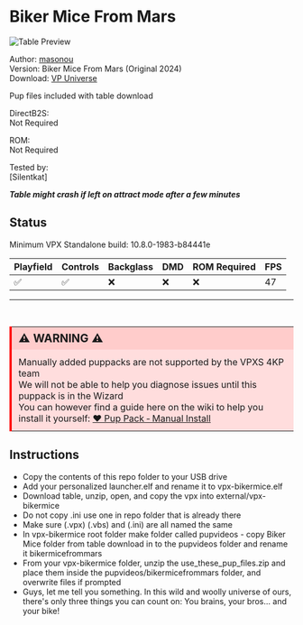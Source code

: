 # Biker Mice From Mars

![Table Preview](../../images/vpx-bikermice-preview.png)

Author: [masonou](https://vpuniverse.com/profile/32420-masonou/)  
Version: Biker Mice From Mars (Original 2024)  
Download: [VP Universe](https://vpuniverse.com/files/file/21747-biker-mice-from-mars/)

Pup files included with table download

DirectB2S:  
Not Required

ROM:  
Not Required

Tested by:  
[Silentkat]

*****Table might crash if left on attract mode after a few minutes*****

## Status 

Minimum VPX Standalone build: 10.8.0-1983-b84441e

| Playfield | Controls | Backglass | DMD | ROM Required | FPS | 
|-----------|----------|-----------|-----|--------------|-----|
| :white_check_mark: | :white_check_mark: | :x: | :x: | :x: | 47 |

---

<br>

<table>
  <tr>
    <td style="background-color: #FFDDDD; padding: 0; border-left: 4px solid #FF0000;">
      <div style="padding: 8px 12px; background-color: #FFCCCB; font-weight: bold;font-size: 20px;">
        <strong>⚠️ WARNING ⚠️</strong>
      </div>
      <div style="padding: 12px 12px 12px 12px;">
        Manually added puppacks are not supported by the VPXS 4KP team<br>
		We will not be able to help you diagnose issues until this puppack is in the Wizard<br>
		You can however find a guide here on the wiki to help you install it yourself: <a href="https://github.com/LegendsUnchained/vpx-standalone-alp4k/wiki/%5B08%5D-%E2%9D%A4%EF%B8%8F-Pup-Pack-%E2%80%90-Manual-Install">❤️ Pup Pack ‐ Manual Install</a>
      </div>
    </td>
  </tr>
</table>

## Instructions

- Copy the contents of this repo folder to your USB drive
- Add your personalized launcher.elf and rename it to vpx-bikermice.elf
- Download table, unzip, open, and copy the vpx into external/vpx-bikermice
- Do not copy .ini use one in repo folder that is already there
- Make sure (.vpx) (.vbs) and (.ini) are all named the same
- In vpx-bikermice root folder make folder called pupvideos - copy Biker Mice folder from table download in to the pupvideos folder and rename it bikermicefrommars
- From your vpx-bikermice folder, unzip the use_these_pup_files.zip and place them inside the pupvideos/bikermicefrommars folder, and overwrite files if prompted
- Guys, let me tell you something. In this wild and woolly universe of ours, there's only three things you can count on: You brains, your bros... and your bike!
